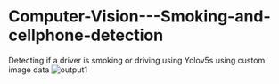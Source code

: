 # Computer-Vision---Smoking-and-cellphone-detection
Detecting if a driver is smoking or driving using Yolov5s using custom image data
![output1](https://user-images.githubusercontent.com/42585329/204754544-160d5f73-6e4d-4ebd-9369-61aab1939b84.png)
